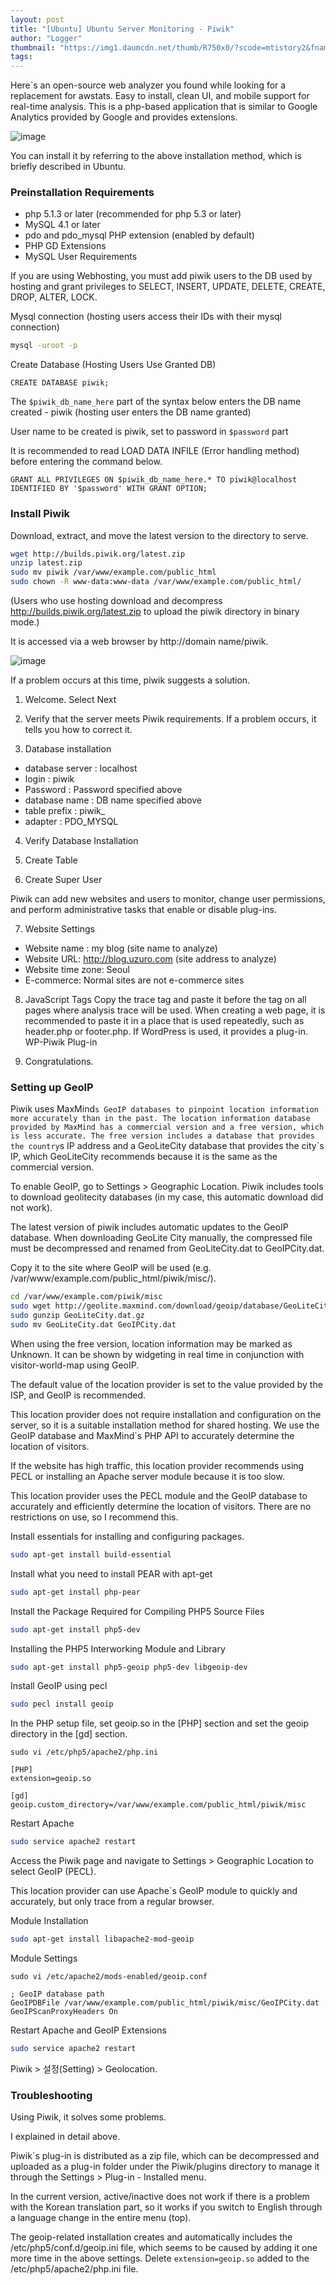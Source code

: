 ```yaml
---
layout: post
title: "[Ubuntu] Ubuntu Server Monitoring - Piwik"
author: "Logger"
thumbnail: "https://img1.daumcdn.net/thumb/R750x0/?scode=mtistory2&fname=https%3A%2F%2Ft1.daumcdn.net%2Fcfile%2Ftistory%2F251CBC465542E4201E"
tags: 
---
```



Here`s an open-source web analyzer you found while looking for a replacement for awstats. Easy to install, clean UI, and mobile support for real-time analysis. This is a php-based application that is similar to Google Analytics provided by Google and provides extensions.

![image](https://t1.daumcdn.net/cfile/tistory/251CBC465542E4201E)

You can install it by referring to the above installation method, which is briefly described in Ubuntu.

### Preinstallation Requirements

- php 5.1.3 or later (recommended for php 5.3 or later)
- MySQL 4.1 or later
- pdo and pdo_mysql PHP extension (enabled by default)
- PHP GD Extensions
- MySQL User Requirements

If you are using Webhosting, you must add piwik users to the DB used by hosting and grant privileges to SELECT, INSERT, UPDATE, DELETE, CREATE, DROP, ALTER, LOCK.

Mysql connection (hosting users access their IDs with their mysql connection)

```bash
mysql -uroot -p

```

Create Database (Hosting Users Use Granted DB)

```undefined
CREATE DATABASE piwik;

```

The `$piwik_db_name_here` part of the syntax below enters the DB name created - piwik (hosting user enters the DB name granted)

User name to be created is piwik, set to password in `$password` part

It is recommended to read LOAD DATA INFILE (Error handling method) before entering the command below.

```undefined
GRANT ALL PRIVILEGES ON $piwik_db_name_here.* TO piwik@localhost IDENTIFIED BY '$password' WITH GRANT OPTION;

```

### Install Piwik

Download, extract, and move the latest version to the directory to serve.

```bash
wget http://builds.piwik.org/latest.zip
unzip latest.zip
sudo mv piwik /var/www/example.com/public_html
sudo chown -R www-data:www-data /var/www/example.com/public_html/

```

(Users who use hosting download and decompress http://builds.piwik.org/latest.zip to upload the piwik directory in binary mode.)

It is accessed via a web browser by http://domain name/piwik.

![image](https://t1.daumcdn.net/cfile/tistory/2631663F52491F8B11)

If a problem occurs at this time, piwik suggests a solution.

1. Welcome. Select Next

2. Verify that the server meets Piwik requirements. If a problem occurs, it tells you how to correct it.

3. Database installation

- database server : localhost
- login : piwik
- Password : Password specified above
- database name : DB name specified above
- table prefix : piwik_
- adapter : PDO_MYSQL

4. Verify Database Installation

5. Create Table

6. Create Super User

Piwik can add new websites and users to monitor, change user permissions, and perform administrative tasks that enable or disable plug-ins.

7. Website Settings

- Website name : my blog (site name to analyze)
- Website URL: http://blog.uzuro.com (site address to analyze)
- Website time zone: Seoul
- E-commerce: Normal sites are not e-commerce sites

8. JavaScript Tags
Copy the trace tag and paste it before the </body> tag on all pages where analysis trace will be used. When creating a web page, it is recommended to paste it in a place that is used repeatedly, such as header.php or footer.php. If WordPress is used, it provides a plug-in. WP-Piwik Plug-in

9. Congratulations.

### Setting up GeoIP

Piwik uses MaxMind`s GeoIP databases to pinpoint location information more accurately than in the past. The location information database provided by MaxMind has a commercial version and a free version, which is less accurate. The free version includes a database that provides the country`s IP address and a GeoLiteCity database that provides the city`s IP, which GeoLiteCity recommends because it is the same as the commercial version.

To enable GeoIP, go to Settings > Geographic Location. Piwik includes tools to download geolitecity databases (in my case, this automatic download did not work).

The latest version of piwik includes automatic updates to the GeoIP database. When downloading GeoLite City manually, the compressed file must be decompressed and renamed from GeoLiteCity.dat to GeoIPCity.dat.

Copy it to the site where GeoIP will be used (e.g. /var/www/example.com/public_html/piwik/misc/).

```bash
cd /var/www/example.com/piwik/misc
sudo wget http://geolite.maxmind.com/download/geoip/database/GeoLiteCity.dat.gz
sudo gunzip GeoLiteCity.dat.gz
sudo mv GeoLiteCity.dat GeoIPCity.dat

```

When using the free version, location information may be marked as Unknown. It can be shown by widgeting in real time in conjunction with visitor-world-map using GeoIP.

The default value of the location provider is set to the value provided by the ISP, and GeoIP is recommended.

This location provider does not require installation and configuration on the server, so it is a suitable installation method for shared hosting. We use the GeoIP database and MaxMind`s PHP API to accurately determine the location of visitors.

If the website has high traffic, this location provider recommends using PECL or installing an Apache server module because it is too slow.

This location provider uses the PECL module and the GeoIP database to accurately and efficiently determine the location of visitors. There are no restrictions on use, so I recommend this.

Install essentials for installing and configuring packages.

```bash
sudo apt-get install build-essential

```

Install what you need to install PEAR with apt-get

```bash
sudo apt-get install php-pear

```

Install the Package Required for Compiling PHP5 Source Files

```bash
sudo apt-get install php5-dev

```

Installing the PHP5 Interworking Module and Library

```bash
sudo apt-get install php5-geoip php5-dev libgeoip-dev

```

Install GeoIP using pecl

```bash
sudo pecl install geoip

```

In the PHP setup file, set geoip.so in the [PHP] section and set the geoip directory in the [gd] section.

```undefined
sudo vi /etc/php5/apache2/php.ini

[PHP]
extension=geoip.so

[gd]
geoip.custom_directory=/var/www/example.com/public_html/piwik/misc

```

Restart Apache

```bash
sudo service apache2 restart

```

Access the Piwik page and navigate to Settings > Geographic Location to select GeoIP (PECL).

This location provider can use Apache`s GeoIP module to quickly and accurately, but only trace from a regular browser.

Module Installation

```bash
sudo apt-get install libapache2-mod-geoip

```

Module Settings

```undefined
sudo vi /etc/apache2/mods-enabled/geoip.conf

; GeoIP database path
GeoIPDBFile /var/www/example.com/public_html/piwik/misc/GeoIPCity.dat
GeoIPScanProxyHeaders On

```

Restart Apache and GeoIP Extensions

```bash
sudo service apache2 restart

```

Piwik > 설정(Setting) > Geolocation.

### Troubleshooting

Using Piwik, it solves some problems.

I explained in detail above.

Piwik`s plug-in is distributed as a zip file, which can be decompressed and uploaded as a plug-in folder under the Piwik/plugins directory to manage it through the Settings > Plug-in - Installed menu.

In the current version, active/inactive does not work if there is a problem with the Korean translation part, so it works if you switch to English through a language change in the entire menu (top).

The geoip-related installation creates and automatically includes the /etc/php5/conf.d/geoip.ini file, which seems to be caused by adding it one more time in the above settings. Delete `extension=geoip.so` added to the /etc/php5/apache2/php.ini file.